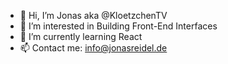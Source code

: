 - 👋 Hi, I’m Jonas aka @KloetzchenTV
- 👀 I’m interested in Building Front-End Interfaces
- 🌱 I’m currently learning React
- 📫 Contact me: info@jonasreidel.de

<!--
**jonasxwebdev/jonasxwebdev** is a ✨ _special_ ✨ repository because its `README.md` (this file) appears on your GitHub profile.
--->

